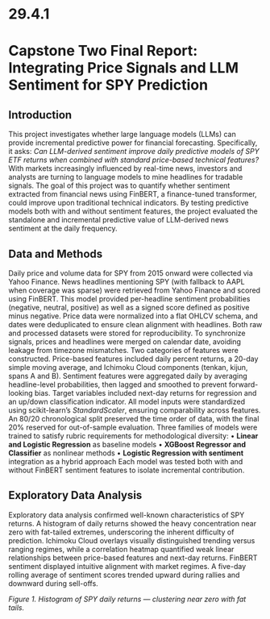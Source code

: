 # 29.4.1
# Capstone Two Final Report: Integrating Price Signals and LLM Sentiment for SPY Prediction
## Introduction
This project investigates whether large language models (LLMs) can provide incremental predictive power for financial forecasting. Specifically, it asks: *Can LLM-derived sentiment improve daily predictive models of SPY ETF returns when combined with standard price-based technical features?*
With markets increasingly influenced by real-time news, investors and analysts are turning to language models to mine headlines for tradable signals. The goal of this project was to quantify whether sentiment extracted from financial news using FinBERT, a finance-tuned transformer, could improve upon traditional technical indicators. By testing predictive models both with and without sentiment features, the project evaluated the standalone and incremental predictive value of LLM-derived news sentiment at the daily frequency.
## Data and Methods
Daily price and volume data for SPY from 2015 onward were collected via Yahoo Finance. News headlines mentioning SPY (with fallback to AAPL when coverage was sparse) were retrieved from Yahoo Finance and scored using FinBERT. This model provided per-headline sentiment probabilities (negative, neutral, positive) as well as a signed score defined as positive minus negative.
Price data were normalized into a flat OHLCV schema, and dates were deduplicated to ensure clean alignment with headlines. Both raw and processed datasets were stored for reproducibility. To synchronize signals, prices and headlines were merged on calendar date, avoiding leakage from timezone mismatches.
Two categories of features were constructed. Price-based features included daily percent returns, a 20-day simple moving average, and Ichimoku Cloud components (tenkan, kijun, spans A and B). Sentiment features were aggregated daily by averaging headline-level probabilities, then lagged and smoothed to prevent forward-looking bias. Target variables included next-day returns for regression and an up/down classification indicator.
All model inputs were standardized using scikit-learn’s *StandardScaler*, ensuring comparability across features. An 80/20 chronological split preserved the time order of data, with the final 20% reserved for out-of-sample evaluation.
Three families of models were trained to satisfy rubric requirements for methodological diversity:
•	**Linear and Logistic Regression** as baseline models
•	**XGBoost Regressor and Classifier** as nonlinear methods
•	**Logistic Regression with sentiment** integration as a hybrid approach
Each model was tested both with and without FinBERT sentiment features to isolate incremental contribution.
## Exploratory Data Analysis
Exploratory data analysis confirmed well-known characteristics of SPY returns. A histogram of daily returns showed the heavy concentration near zero with fat-tailed extremes, underscoring the inherent difficulty of prediction. Ichimoku Cloud overlays visually distinguished trending versus ranging regimes, while a correlation heatmap quantified weak linear relationships between price-based features and next-day returns. FinBERT sentiment displayed intuitive alignment with market regimes. A five-day rolling average of sentiment scores trended upward during rallies and downward during sell-offs.

*Figure 1. Histogram of SPY daily returns — clustering near zero with fat tails.*
